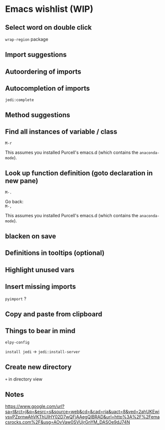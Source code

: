 # Emacs wishlist (WIP)  

## Select word on double click  
`wrap-region` package  

## Import suggestions  

## Autoordering of imports  

## Autocompletion of imports
`jedi:complete`  

## Method suggestions  

## Find all instances of variable / class  
`M-r`  

This assumes you installed Purcell's emacs.d (which contains the `anaconda-mode`).  

## Look up function definition (goto declaration in new pane)  
`M-.`

Go back:  
`M-,`

This assumes you installed Purcell's emacs.d (which contains the `anaconda-mode`).  

## blacken on save  

## Definitions in tooltips (optional)  

## Highlight unused vars  

## Insert missing imports  
`pyimport` ?

## Copy and paste from clipboard

## Things to bear in mind  
`elpy-config`  

`install jedi` -> `jedi:install-server`  

## Create new directory
`+` in directory view  

## Notes
https://www.google.com/url?sa=t&rct=j&q=&esrc=s&source=web&cd=&cad=rja&uact=8&ved=2ahUKEwivsvPZprnwAhVKThUIHY02D7wQFjAAegQIBRAD&url=http%3A%2F%2Femacsrocks.com%2F&usg=AOvVaw0SVUjrGnYM_DASOe9dJ74N
